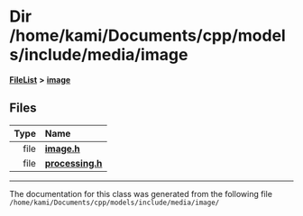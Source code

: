 

# Dir /home/kami/Documents/cpp/models/include/media/image



[**FileList**](files.md) **>** [**image**](dir_b86c9d22e47aa9431a2bbc5d6808d12b.md)












## Files

| Type | Name |
| ---: | :--- |
| file | [**image.h**](image_8h.md) <br> |
| file | [**processing.h**](image_2processing_8h.md) <br> |



























































------------------------------
The documentation for this class was generated from the following file `/home/kami/Documents/cpp/models/include/media/image/`

